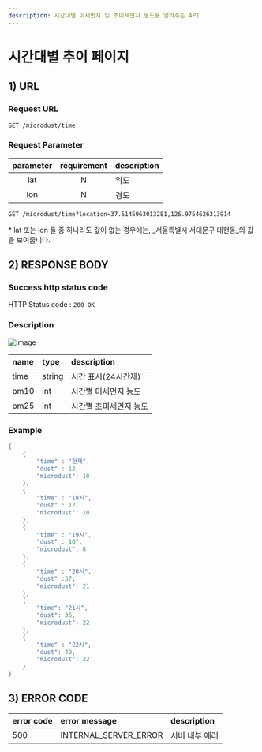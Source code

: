 ```yaml
---
description: 시간대별 미세먼지 및 초미세먼지 농도를 알려주는 API
---
```


# 시간대별 추이 페이지

## 1\) URL

### Request URL

```text
GET /microdust/time
```

### Request Parameter

| parameter | requirement | description |
| :---: | :---: | :--- |
| lat | N | 위도 |
| lon | N | 경도 |

```text
GET /microdust/time?location=37.5145963013281,126.9754626313914
```

\* lat 또는 lon 둘 중 하나라도 값이 없는 경우에는, _서울특별시 서대문구 대현동_의 값을 보여줍니다.

## 2\) RESPONSE BODY

### Success http status code

HTTP Status code : `200 OK`

### Description

![image](https://user-images.githubusercontent.com/68282057/124726460-bdce8600-df48-11eb-9801-f220615a8b61.png)

| name | type | description |
| :--- | :--- | :--- |
| time | string | 시간 표시\(24시간제\) |
| pm10 | int | 시간별 미세먼지 농도 |
| pm25 | int | 시간별 초미세먼지 농도 |

### Example

```java
{
    {
        "time" : "현재",
        "dust" : 12,
        "microdust": 10
    },
    {
        "time" : "18시",
        "dust" : 12,
        "microdust": 10
    },
    {
        "time" : "19시",
        "dust" : 10",
        "microdust": 8
    },
    {
        "time" : "20시",
        "dust" :37,
        "microdust": 21
    },
    {
        "time": "21시",
        "dust": 36,
        "microdust": 22
    },
    {
        "time" : "22시",
        "dust": 40,
        "microdust": 22
    }
}
```

## 3\) ERROR CODE

| error code | error message | description |
| :--- | :--- | :--- |
| 500 | INTERNAL\_SERVER\_ERROR | 서버 내부 에러 |

